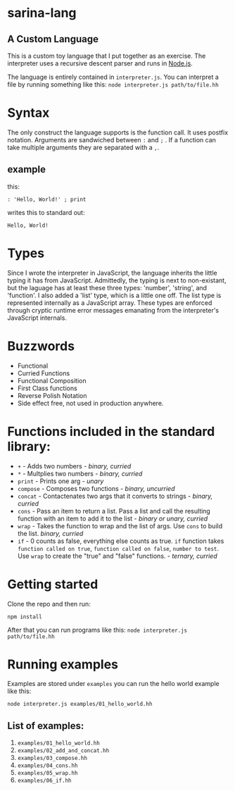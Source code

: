 # sarina-lang 
## A Custom Language

This is a custom toy language that I put together as an exercise. The interpreter uses a recursive descent parser and runs in [Node.js](https://nodejs.org/).

The language is entirely contained in `interpreter.js`. You can interpret a file by running something like this: `node interpreter.js path/to/file.hh`

# Syntax

The only construct the language supports is the function call. It uses postfix notation. Arguments are sandwiched between `:` and `;` . If a function can take multiple arguments they are separated with a `,`.


## example

this:

    : 'Hello, World!' ; print

writes this to standard out:

    Hello, World!

# Types

Since I wrote the interpreter in JavaScript, the language inherits the little typing it has from JavaScript. Admittedly, the typing is next to non-existant, but the laguage has at least these three types: 'number', 'string', and 'function'. I also added a 'list' type, which is a little one off. The list type is represented internally as a JavaScript array. These types are enforced through cryptic runtime error messages emanating from the interpreter's JavaScript internals.


# Buzzwords

* Functional
* Curried Functions
* Functional Composition
* First Class functions
* Reverse Polish Notation
* Side effect free, not used in production anywhere.

# Functions included in the standard library:

* `+` - Adds two numbers - *binary, curried*
* `*` - Multplies two numbers - *binary, curried*
* `print` - Prints one arg - *unary*
* `compose` - Composes two functions - *binary, uncurried*
* `concat` - Contactenates two args that it converts to strings - *binary, curried*
* `cons` - Pass an item to return a list. Pass a list and call the resulting function with an item to add it to the list - *binary or unary, curried*
* `wrap` - Takes the function to wrap and the list of args. Use `cons` to build the list. *binary, curried* 
* `if` - 0 counts as false, everything else counts as true. `if` function takes `function called on true`, `function called on false`, `number to test`. Use `wrap` to create the "true" and "false" functions. - *ternary, curried*


# Getting started

Clone the repo and then run:

    npm install

After that you can run programs like this: `node interpreter.js path/to/file.hh`

# Running examples

Examples are stored under `examples` you can run the hello world example like this:

    node interpreter.js examples/01_hello_world.hh
    
## List of examples:

1. `examples/01_hello_world.hh`
1. `examples/02_add_and_concat.hh`
1. `examples/03_compose.hh`
1. `examples/04_cons.hh`
1. `examples/05_wrap.hh`
1. `examples/06_if.hh`

